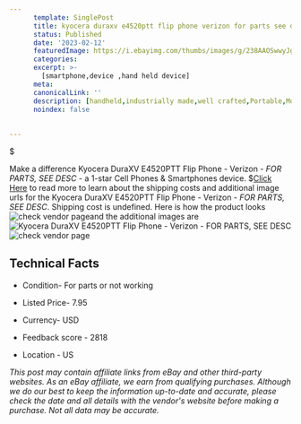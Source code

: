 ```yaml
---
      template: SinglePost
      title: kyocera duraxv e4520ptt flip phone verizon for parts see desc 
      status: Published
      date: '2023-02-12'
      featuredImage: https://i.ebayimg.com/thumbs/images/g/238AAOSwwyJgrs9r/s-l225.jpg
      categories: 
      excerpt: >-
        [smartphone,device ,hand held device]
      meta:
      canonicalLink: ''
      description: [handheld,industrially made,well crafted,Portable,Mobile,Compact,Convenient,Lightweight,Maneuverable,Man-portable,Miniature,Carriable,Hand-held,Light,Holdable,Transportable,Mobile device,Pocket-sized,On-the-go,Wireless,Cordless,Compact size,Convenient size, smartphone,device ,hand held device]
      noindex: false
      
        
---
```

$

Make a difference Kyocera DuraXV E4520PTT Flip Phone - Verizon - *FOR PARTS, SEE DESC* - a 1-star Cell Phones & Smartphones device.
$[Click Here](https://www.ebay.com/itm/184856877011?hash=item2b0a5417d3%3Ag%3A238AAOSwwyJgrs9r&mkevt=1&mkcid=1&mkrid=711-53200-19255-0&campid=%253CePNCampaignId%253E&customid=%253CreferenceId%253E&toolid=10049) to read more to learn about the shipping costs and additional image urls for the Kyocera DuraXV E4520PTT Flip Phone - Verizon - *FOR PARTS, SEE DESC*. Shipping cost is undefined. Here is how the product looks ![check vendor page](https://i.ebayimg.com/thumbs/images/g/238AAOSwwyJgrs9r/s-l225.jpg)and the additional images are![Kyocera DuraXV E4520PTT Flip Phone - Verizon - *FOR PARTS, SEE DESC*](https://i.ebayimg.com/images/g/238AAOSwwyJgrs9r/s-l1600.jpg)![check vendor page](https://origin-galleryplus.ebayimg.com/ws/web/184856877011_2_0_1/225x225.jpg,https://origin-galleryplus.ebayimg.com/ws/web/184856877011_3_0_1/225x225.jpg)



 ## Technical Facts 



     
      

 - Condition- For parts or not working 


      

 - Listed Price- 7.95 


      

 - Currency- USD 


      

 - Feedback score - 2818 


      

 - Location - US 


      
      

 *_This post may contain affiliate links from eBay and other third-party websites. As an eBay affiliate, we earn from qualifying purchases. Although we do our best to keep the information up-to-date and accurate, please check the date and all details with the vendor's website before making a purchase. Not all data may be accurate._*






